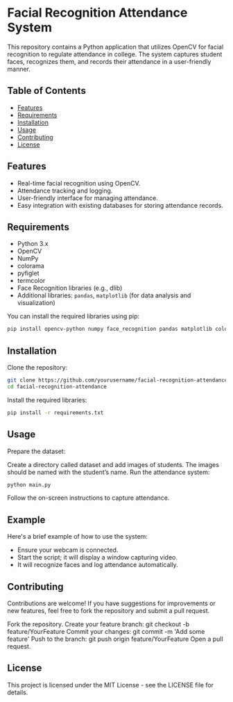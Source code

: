 # Facial Recognition Attendance System

This repository contains a Python application that utilizes OpenCV for facial recognition to regulate attendance in college. The system captures student faces, recognizes them, and records their attendance in a user-friendly manner.

## Table of Contents

- [Features](#features)
- [Requirements](#requirements)
- [Installation](#installation)
- [Usage](#usage)
- [Contributing](#contributing)
- [License](#license)

## Features

- Real-time facial recognition using OpenCV.
- Attendance tracking and logging.
- User-friendly interface for managing attendance.
- Easy integration with existing databases for storing attendance records.

## Requirements

- Python 3.x
- OpenCV
- NumPy
- colorama
- pyfiglet
- termcolor
- Face Recognition libraries (e.g., dlib)
- Additional libraries: `pandas`, `matplotlib` (for data analysis and visualization)

You can install the required libraries using pip:

```bash
pip install opencv-python numpy face_recognition pandas matplotlib colorama pyfiglet termcolor
```
## Installation
Clone the repository:

```bash
git clone https://github.com/yourusername/facial-recognition-attendance.git
cd facial-recognition-attendance
```
Install the required libraries:

```bash
pip install -r requirements.txt
```
## Usage
Prepare the dataset:

Create a directory called dataset and add images of students. The images should be named with the student’s name.
Run the attendance system:

```bash
python main.py
```
Follow the on-screen instructions to capture attendance.

## Example
Here's a brief example of how to use the system:

- Ensure your webcam is connected.
- Start the script; it will display a window capturing video.
- It will recognize faces and log attendance automatically.
## Contributing
Contributions are welcome! If you have suggestions for improvements or new features, feel free to fork the repository and submit a pull request.

Fork the repository.
Create your feature branch: git checkout -b feature/YourFeature
Commit your changes: git commit -m 'Add some feature'
Push to the branch: git push origin feature/YourFeature
Open a pull request.
## License
This project is licensed under the MIT License - see the LICENSE file for details.
